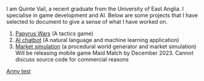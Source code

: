 I am Quinte Vail, a recent graduate from the University of East Anglia. I specialise in game development and AI. Below are some projects that I have selected to document to give a sense of what I have worked on.
1.	[Papyrus Wars](https://github.com/Quilver/Papyrus_wars_base-master) (A tactics game)
2.	[AI chatbot](https://github.com/Quilver/ChatbotGUI) (A natural language and machine learning application)
3.	[Market simulation](https://github.com/Quilver/market-simulator) (a procedural world generator and market simulation)
Will be releasing mobile game Maid Match by December 2023. Cannot discuss source code for commercial reasons

[Army test](https://github.com/Quilver/Army-System)
<!--
**Quilver/Quilver** is a ✨ _special_ ✨ repository because its `README.md` (this file) appears on your GitHub profile.

Here are some ideas to get you started:

- 🔭 I’m currently working on ...
- 🌱 I’m currently learning ...
- 👯 I’m looking to collaborate on ...
- 🤔 I’m looking for help with ...
- 💬 Ask me about ...
- 📫 How to reach me: ...
- 😄 Pronouns: ...
- ⚡ Fun fact: ...
-->
